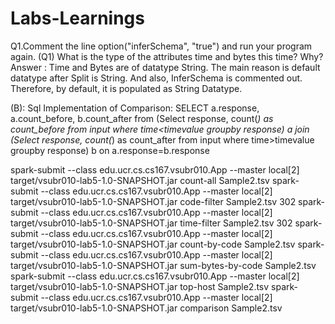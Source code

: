# Labs-Learnings


Q1.Comment the line option("inferSchema", "true") and run your program again. 
(Q1) What is the type of the attributes time and bytes this time? Why?
Answer : Time and Bytes are of datatype String.
The main reason  is default datatype after Split is String. And also, InferSchema is commented out. 
 Therefore, by default, it is populated as String Datatype.

(B): Sql Implementation of Comparison:
SELECT a.response, a.count_before, b.count_after
from (Select response, count(*) as count_before from input where time<timevalue groupby response) a
join (Select response, count(*) as count_after from input where time>timevalue groupby response) b
on a.response=b.response




spark-submit --class edu.ucr.cs.cs167.vsubr010.App --master local[2] target/vsubr010-lab5-1.0-SNAPSHOT.jar count-all  Sample2.tsv
spark-submit --class edu.ucr.cs.cs167.vsubr010.App --master local[2] target/vsubr010-lab5-1.0-SNAPSHOT.jar code-filter Sample2.tsv 302
spark-submit --class edu.ucr.cs.cs167.vsubr010.App --master local[2] target/vsubr010-lab5-1.0-SNAPSHOT.jar time-filter Sample2.tsv 302
spark-submit --class edu.ucr.cs.cs167.vsubr010.App --master local[2] target/vsubr010-lab5-1.0-SNAPSHOT.jar count-by-code Sample2.tsv
spark-submit --class edu.ucr.cs.cs167.vsubr010.App --master local[2] target/vsubr010-lab5-1.0-SNAPSHOT.jar sum-bytes-by-code Sample2.tsv
spark-submit --class edu.ucr.cs.cs167.vsubr010.App --master local[2] target/vsubr010-lab5-1.0-SNAPSHOT.jar top-host Sample2.tsv
spark-submit --class edu.ucr.cs.cs167.vsubr010.App --master local[2] target/vsubr010-lab5-1.0-SNAPSHOT.jar comparison Sample2.tsv

